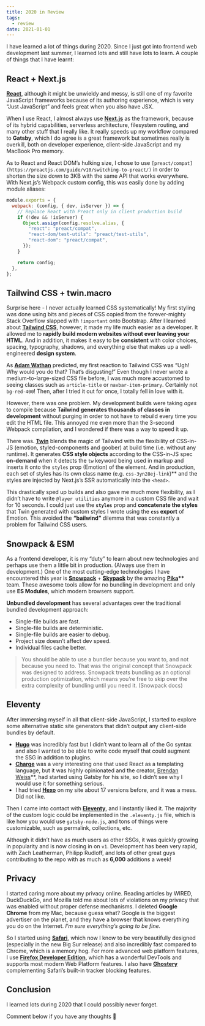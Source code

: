 ```yaml
---
title: 2020 in Review
tags:
  - review
date: 2021-01-01
---
```


I have learned a lot of things during 2020. Since I just got into frontend web development last summer, I learned lots and still have lots to learn. A couple of things that I have learnt:

## React + Next.js

**[React](https://reactjs.org/)**, although it might be unwieldy and messy, is still one of my favorite JavaScript frameworks because of its authoring experience, which is very “Just JavaScript” and feels great when you also have JSX.

When I use React, I almost always use **[Next.js](https://nextjs.org/)** as the framework, because of its hybrid capabilities, serverless architecture, filesystem routing, and many other stuff that I really like. It really speeds up my workflow compared to **Gatsby**, which I do agree is a great framework but sometimes really is overkill, both on developer experience, client-side JavaScript and my MacBook Pro memory.

As to React and React DOM’s hulking size, I chose to use `[preact/compat](https://preactjs.com/guide/v10/switching-to-preact/)` in order to shorten the size down to 3KB with the same API that works everywhere. With Next.js’s Webpack custom config, this was easily done by adding module aliases:

```jsx
module.exports = {
  webpack: (config, { dev, isServer }) => {
    // Replace React with Preact only in client production build
    if (!dev && !isServer) {
      Object.assign(config.resolve.alias, {
        "react": "preact/compat",
        "react-dom/test-utils": "preact/test-utils",
        "react-dom": "preact/compat",
      });
    }

    return config;
  },
};
```

## Tailwind CSS + twin.macro

Surprise here - I never actually learned CSS systematically! My first styling was done using bits and pieces of CSS copied from the forever-mighty Stack Overflow slapped with `!important` onto Bootstrap. After I learned about **[Tailwind CSS](https://tailwindcss.com/)**, however, it made my life much easier as a developer. It allowed me to **rapidly build modern websites without ever leaving your HTML**. And in addition, it makes it easy to be **consistent** with color choices, spacing, typography, shadows, and everything else that makes up a well-engineered **design system**.

As **[Adam Wathan](https://adamwathan.me/)** predicted, my first reaction to Tailwind CSS was “Ugh! Why would you do that? That’s disgusting!” Even though I never wrote a medium-to-large-sized CSS file before, I was much more accustomed to seeing classes such as `article-title` or `navbar-item-primary`. Certainly not `bg-red-400`! Then, after I tried it out for once, I totally fell in love with it.

However, there was one problem. My development builds were taking _ages_ to compile because **Tailwind generates thousands of classes in development** without purging in order to not have to rebuild every time you edit the HTML file. This annoyed me even more than the 3-second Webpack compilation, and I wondered if there was a way to speed it up.

There was. **[Twin](https://github.com/ben-rogerson/twin.macro)** blends the magic of Tailwind with the flexibility of CSS-in-JS (emotion, styled-components and goober) at build time (i.e. without any runtime). It generates **CSS style objects** according to the CSS-in-JS spec **on-demand** when it detects the `tw` keyword being used in markup and inserts it onto the `styles` prop (Emotion) of the element. And in production, each set of styles has its own class name (e.g. `css-3yn28ej-link`)\*\* and the styles are injected by Next.js’s SSR automatically into the `<head>`.

This drastically sped up builds and also gave me much more flexibility, as I didn’t have to write `@layer utilities` anymore in a custom CSS file and wait for 10 seconds. I could just use the **`styles`** prop and **concatenate the styles** that Twin generated with custom styles I wrote using the **`css` export** of Emotion. This avoided the **“bailwind”** dilemma that was constantly a problem for Tailwind CSS users.

## Snowpack & ESM

As a frontend developer, it is my “duty” to learn about new technologies and perhaps use them a little bit in production. (Always use them in development.) One of the most cutting-edge technologies I have encountered this year is **[Snowpack](https://snowpack.dev/)** + **[Skypack](https://skypack.dev/)** by the amazing **[Pika](https://pika.dev/)\*\*** team. These awesome tools allow for no bundling in development and only use **ES Modules**, which modern browsers support.

**Unbundled development** has several advantages over the traditional bundled development approach:

- Single-file builds are fast.
- Single-file builds are deterministic.
- Single-file builds are easier to debug.
- Project size doesn’t affect dev speed.
- Individual files cache better.

> You should be able to use a bundler because you want to, and not because you need to. That was the original concept that Snowpack was designed to address. Snowpack treats bundling as an optional production optimization, which means you’re free to skip over the extra complexity of bundling until you need it. (Snowpack docs)

## Eleventy

After immersing myself in all that client-side JavaScript, I started to explore some alternative static site generators that didn’t output any client-side bundles by default.

- **[Hugo](https://gohugo.io/)** was incredibly fast but I didn’t want to learn all of the Go syntax and also I wanted to be able to write code myself that could augment the SSG in addition to plugins.
- **[Charge](https://charge.js.org/)** was a very interesting one that used React as a templating language, but it was highly opinionated and the creator, [Brendan Weiss](https://brandonweiss.me/)\*\*, had started using Gatsby for his site, so I didn’t see why I would use it for something serious.
- I had tried **[Hexo](https://hexo.io/)** on my site about 17 versions before, and it was a mess. Did not like.

Then I came into contact with **[Eleventy](https://11ty.dev/)**, and I instantly liked it. The majority of the custom logic could be implemented in the `.eleventy.js` file, which is like how you would use `gatsby-node.js`, and tons of things were customizable, such as permalink, collections, etc.

Although it didn’t have as much users as other SSGs, it was quickly growing in popularity and is now closing in on `v1`. Development has been very rapid, with Zach Leatherman, Philipp Rudloff, and lots of other great guys contributing to the repo with as much as **6,000** additions a week!

## Privacy

I started caring more about my privacy online. Reading articles by WIRED, DuckDuckGo, and Mozilla told me about lots of violations on my privacy that was enabled without proper defense mechanisms. I deleted **Google Chrome** from my Mac, because guess what? Google is the biggest advertiser on the planet, and they have a browser that knows everything you do on the Internet. _I’m sure everything’s going to be fine._

So I started using **[Safari](https://apple.com/safari)**, which now I know to be very beautifully designed (especially in the new Big Sur release) and also incredibly fast compared to Chrome, which is a memory hog. For more advanced web platform features, I use **[Firefox Developer Edition](https://www.mozilla.org/en-US/firefox/developer/)**, which has a wonderful DevTools and supports most modern Web Platform features. I also have **[Ghostery](https://ghostery.org/)** complementing Safari’s built-in tracker blocking features.

## Conclusion

I learned lots during 2020 that I could possibly never forget.

Comment below if you have any thoughts 🧐
